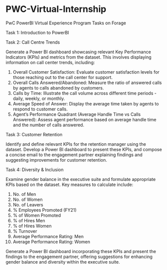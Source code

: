 # PWC-Virtual-Internship

PwC PowerBI Virtual Experience Program Tasks on Forage

Task 1: Introduction to PowerBI

Task 2: Call Centre Trends

Generate a Power BI dashboard showcasing relevant Key Performance Indicators (KPIs) and metrics from the dataset. This involves displaying information on call center trends, including:

1. Overall Customer Satisfaction: Evaluate customer satisfaction levels for those reaching out to the call center for support.
2. Overall Calls Answered/Abandoned: Measure the ratio of answered calls by agents to calls abandoned by customers.
3. Calls by Time: Illustrate the call volume across different time periods - daily, weekly, or monthly.
4. Average Speed of Answer: Display the average time taken by agents to respond to customer calls.
5. Agent’s Performance Quadrant (Average Handle Time vs Calls Answered): Assess agent performance based on average handle time and the number of calls answered.

Task 3: Customer Retention

Identify and define relevant KPIs for the retention manager using the dataset. Develop a Power BI dashboard to present these KPIs, and compose a concise email to the engagement partner explaining findings and suggesting improvements for customer retention.

Task 4: Diversity & Inclusion

Examine gender balance in the executive suite and formulate appropriate KPIs based on the dataset. Key measures to calculate include:

1. No. of Men
2. No. of Women
3. No. of Leavers
4. % Employees Promoted (FY21)
5. % of Women Promoted
6. % of Hires Men
7. % of Hires Women
8. % Turnover
9. Average Performance Rating: Men
10. Average Performance Rating: Women

Generate a Power BI dashboard incorporating these KPIs and present the findings to the engagement partner, offering suggestions for enhancing gender balance and diversity within the executive suite. 
